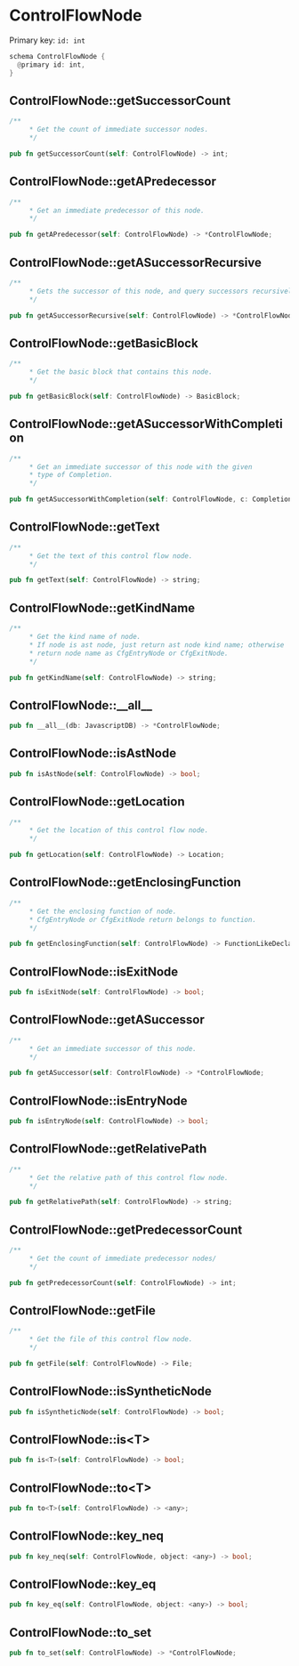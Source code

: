 # ControlFlowNode

Primary key: `id: int`

```rust
schema ControlFlowNode {
  @primary id: int,
}
```
## ControlFlowNode::getSuccessorCount

```rust
/**
     * Get the count of immediate successor nodes.
     */
```
```rust
pub fn getSuccessorCount(self: ControlFlowNode) -> int;
```
## ControlFlowNode::getAPredecessor

```rust
/**
     * Get an immediate predecessor of this node.
     */
```
```rust
pub fn getAPredecessor(self: ControlFlowNode) -> *ControlFlowNode;
```
## ControlFlowNode::getASuccessorRecursive

```rust
/**
     * Gets the successor of this node, and query successors recursively
     */
```
```rust
pub fn getASuccessorRecursive(self: ControlFlowNode) -> *ControlFlowNode;
```
## ControlFlowNode::getBasicBlock

```rust
/**
     * Get the basic block that contains this node.
     */
```
```rust
pub fn getBasicBlock(self: ControlFlowNode) -> BasicBlock;
```
## ControlFlowNode::getASuccessorWithCompletion

```rust
/**
     * Get an immediate successor of this node with the given
     * type of Completion.
     */
```
```rust
pub fn getASuccessorWithCompletion(self: ControlFlowNode, c: Completion) -> *ControlFlowNode;
```
## ControlFlowNode::getText

```rust
/**
     * Get the text of this control flow node.
     */
```
```rust
pub fn getText(self: ControlFlowNode) -> string;
```
## ControlFlowNode::getKindName

```rust
/**
     * Get the kind name of node.
     * If node is ast node, just return ast node kind name; otherwise
     * return node name as CfgEntryNode or CfgExitNode.
     */
```
```rust
pub fn getKindName(self: ControlFlowNode) -> string;
```
## ControlFlowNode::\_\_all\_\_

```rust
pub fn __all__(db: JavascriptDB) -> *ControlFlowNode;
```
## ControlFlowNode::isAstNode

```rust
pub fn isAstNode(self: ControlFlowNode) -> bool;
```
## ControlFlowNode::getLocation

```rust
/**
     * Get the location of this control flow node.
     */
```
```rust
pub fn getLocation(self: ControlFlowNode) -> Location;
```
## ControlFlowNode::getEnclosingFunction

```rust
/**
     * Get the enclosing function of node.
     * CfgEntryNode or CfgExitNode return belongs to function.
     */
```
```rust
pub fn getEnclosingFunction(self: ControlFlowNode) -> FunctionLikeDeclaration;
```
## ControlFlowNode::isExitNode

```rust
pub fn isExitNode(self: ControlFlowNode) -> bool;
```
## ControlFlowNode::getASuccessor

```rust
/**
     * Get an immediate successor of this node.
     */
```
```rust
pub fn getASuccessor(self: ControlFlowNode) -> *ControlFlowNode;
```
## ControlFlowNode::isEntryNode

```rust
pub fn isEntryNode(self: ControlFlowNode) -> bool;
```
## ControlFlowNode::getRelativePath

```rust
/**
     * Get the relative path of this control flow node.
     */
```
```rust
pub fn getRelativePath(self: ControlFlowNode) -> string;
```
## ControlFlowNode::getPredecessorCount

```rust
/**
     * Get the count of immediate predecessor nodes/
     */
```
```rust
pub fn getPredecessorCount(self: ControlFlowNode) -> int;
```
## ControlFlowNode::getFile

```rust
/**
     * Get the file of this control flow node.
     */
```
```rust
pub fn getFile(self: ControlFlowNode) -> File;
```
## ControlFlowNode::isSyntheticNode

```rust
pub fn isSyntheticNode(self: ControlFlowNode) -> bool;
```
## ControlFlowNode::is\<T\>

```rust
pub fn is<T>(self: ControlFlowNode) -> bool;
```
## ControlFlowNode::to\<T\>

```rust
pub fn to<T>(self: ControlFlowNode) -> <any>;
```
## ControlFlowNode::key\_neq

```rust
pub fn key_neq(self: ControlFlowNode, object: <any>) -> bool;
```
## ControlFlowNode::key\_eq

```rust
pub fn key_eq(self: ControlFlowNode, object: <any>) -> bool;
```
## ControlFlowNode::to\_set

```rust
pub fn to_set(self: ControlFlowNode) -> *ControlFlowNode;
```
